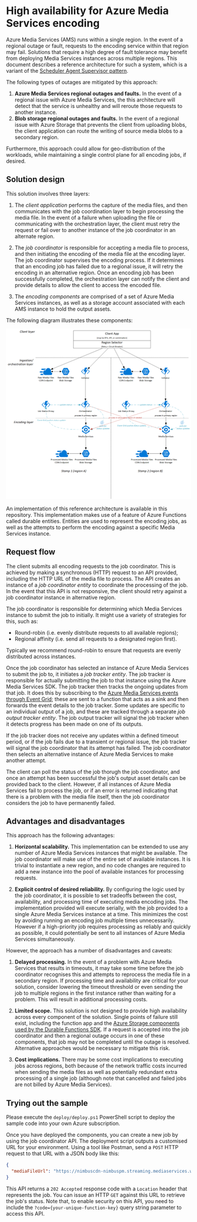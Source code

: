 # High availability for Azure Media Services encoding

Azure Media Services (AMS) runs within a single region. In the event of a regional outage or fault, requests to the encoding service within that region may fail. Solutions that require a high degree of fault tolerance may benefit from deploying Media Services instances across multiple regions. This document describes a reference architecture for such a system, which is a variant of the [Scheduler Agent Supervisor pattern](https://docs.microsoft.com/en-us/azure/architecture/patterns/scheduler-agent-supervisor).

The following types of outages are mitigated by this approach:

1. **Azure Media Services regional outages and faults.** In the event of a regional issue with Azure Media Services, the this architecture will detect that the service is unhealthy and will reroute those requests to another instance.
2. **Blob storage regional outages and faults.** In the event of a regional issue with Azure Storage that prevents the client from uploading blobs, the client application can route the writing of source media blobs to a secondary region.

Furthermore, this approach could allow for geo-distribution of the workloads, while maintaining a single control plane for all encoding jobs, if desired.

## Solution design

This solution involves three layers:

1. The *client application* performs the capture of the media files, and then communicates with the job coordination layer to begin processing the media file. In the event of a failure when uploading the file or communicating with the orchestration layer, the client must retry the request or fail over to another instance of the job coordinator in an alternate region.

2. The *job coordinator* is responsible for accepting a media file to process, and then initiating the encoding of the media file at the encoding layer. The job coordinator supervises the encoding process. If it determines that an encoding job has failed due to a regional issue, it will retry the encoding in an alternative region. Once an encoding job has been successfully completed, the orchestration layer can notify the client and provide details to allow the client to access the encoded file.

3. The *encoding components* are comprised of a set of Azure Media Services instances, as well as a storage account associated with each AMS instance to hold the output assets.

The following diagram illustrates these components:

![Architecture diagram](diagram.png)

An implementation of this reference architecture is available in this repository. This implementation makes use of a feature of Azure Functions called durable entities. Entities are used to represent the encoding jobs, as well as the attempts to perform the encoding against a specific Media Services instance.

## Request flow

The client submits all encoding requests to the job coordinator. This is achieved by making a synchronous (HTTP) request to an API provided, including the HTTP URL of the media file to process. The API creates an instance of a *job coordinator entity* to coordinate the processing of the job. In the event that this API is not responsive, the client should retry against a job coordinator instance in alternative region.

The job coordinator is responsible for determining which Media Services instance to submit the job to initially. It might use a variety of strategies for this, such as:

  * Round-robin (i.e. evenly distribute requests to all available regions);
  * Regional affinity (i.e. send all requests to a designated region first).

Typically we recommend round-robin to ensure that requests are evenly distributed across instances.

Once the job coordinator has selected an instance of Azure Media Services to submit the job to, it initiates a *job tracker entity*. The job tracker is responsible for actually submitting the job to that instance using the Azure Media Services SDK. The job tracker then tracks the ongoing updates from that job. It does this by subscribing to the [Azure Media Services events through Event Grid](https://docs.microsoft.com/en-us/azure/media-services/latest/reacting-to-media-services-events); these are sent to a function that acts as a sink and then forwards the event details to the job tracker. Some updates are specific to an individual output of a job, and these are tracked through a separate *job output tracker entity*. The job output tracker will signal the job tracker when it detects progress has been made on one of its outputs.

If the job tracker does not receive any updates within a defined timeout period, or if the job fails due to a transient or regional issue, the job tracker will signal the job coordinator that its attempt has failed. The job coordinator then selects an alternative instance of Azure Media Services to make another attempt.

The client can poll the status of the job thorugh the job coordinator, and once an attempt has been successful the job's output asset details can be provided back to the client. However, if all instances of Azure Media Services fail to process the job, or if an error is returned indicating that there is a problem with the media file itself, then the job coordinator considers the job to have permanently failed.

## Advantages and disadvantages

This approach has the following advantages:

1. **Horizontal scalability.** This implementation can be extended to use any number of Azure Media Services instances that might be available. The job coordinator will make use of the entire set of available instances. It is trivial to instantiate a new region, and no code changes are required to add a new instance into the pool of available instances for processing requests.

2. **Explicit control of desired reliability.** By configuring the logic used by the job coordinator, it is possible to set tradeoffs between the cost, availability, and processing time of executing media encoding jobs. The implementation provided will execute serially, with the job provided to a single Azure Media Services instance at a time. This minimizes the cost by avoiding running an encoding job multiple times unnecessarily. However if a high-priority job requires processing as reliably and quickly as possible, it could potentially be sent to all instances of Azure Media Services simultaneously.

However, the approach has a number of disadvantages and caveats:

1. **Delayed processing.** In the event of a problem with Azure Media Services that results in timeouts, it may take some time before the job coordinator recognises this and attempts to reprocess the media file in a secondary region. If processing time and availability are critical for your solution, consider lowering the timeout threshold or even sending the job to multiple regions in the first instance rather than waiting for a problem. This will result in additional processing costs.

2. **Limited scope.** This solution is not designed to provide high availability across every component of the solution. Single points of failure still exist, including the function app and the [Azure Storage components used by the Durable Functions SDK](https://docs.microsoft.com/en-us/azure/azure-functions/durable/durable-functions-perf-and-scale). If a request is accepted into the job coordinator and then a regional outage occurs in one of these components, that job may not be completed until the outage is resolved. Alternative approaches would be necessary to mitigate this risk.

3. **Cost implications.** There may be some cost implications to executing jobs across regions, both because of the network traffic costs incurred when sending the media files as well as potentially redundant extra processing of a single job (although note that cancelled and failed jobs are not billed by Azure Media Services).

## Trying out the sample

Please execute the `deploy/deploy.ps1` PowerShell script to deploy the sample code into your own Azure subscription.

Once you have deployed the components, you can create a new job by using the job coordinator API. The deployment script outputs a customised URL for your environment. Using a tool like Postman, send a `POST` HTTP request to that URL with a JSON body like this:

```json
{
  "mediaFileUrl": "https://nimbuscdn-nimbuspm.streaming.mediaservices.windows.net/2b533311-b215-4409-80af-529c3e853622/Ignite-short.mp4"
}
```

This API returns a `202 Accepted` response code with a `Location` header that represents the job. You can issue an HTTP `GET` against this URL to retrieve the job's status. Note that, to enable security on this API, you need to include the `?code={your-unique-function-key}` query string parameter to access this API.
